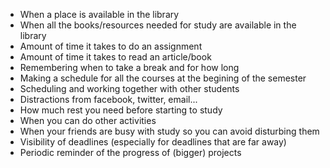 * When a place is available in the library
* When all the books/resources needed for study are available in the library
* Amount of time it takes to do an assignment
* Amount of time it takes to read an article/book
* Remembering when to take a break and for how long
* Making a schedule for all the courses at the begining of the semester
* Scheduling and working together with other students
* Distractions from facebook, twitter, email...
* How much rest you need before starting to study
* When you can do other activities
* When your friends are busy with study so you can avoid disturbing them
* Visibility of deadlines (especially for deadlines that are far away)
* Periodic reminder of the progress of (bigger) projects 